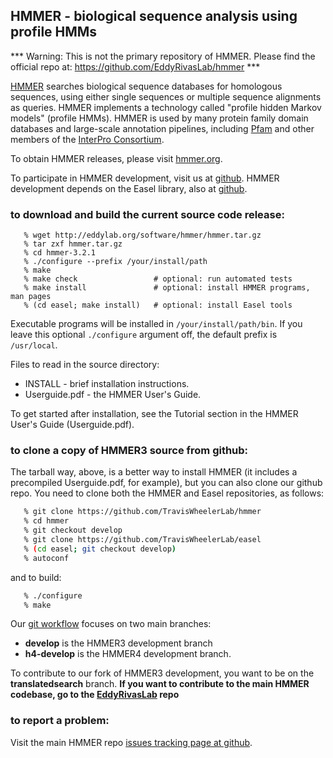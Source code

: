 ## HMMER - biological sequence analysis using profile HMMs

*** Warning:  This is not the primary repository of HMMER. Please find the official repo at: https://github.com/EddyRivasLab/hmmer ***

[HMMER](http://hmmer.org) searches biological sequence databases for
homologous sequences, using either single sequences or multiple
sequence alignments as queries. HMMER implements a technology called
"profile hidden Markov models" (profile HMMs). HMMER is used by many
protein family domain databases and large-scale annotation pipelines,
including [Pfam](http://pfam.xfam.org) and other members of the
[InterPro Consortium](http://www.ebi.ac.uk/interpro/).

To obtain HMMER releases, please visit [hmmer.org](http://hmmer.org).

To participate in HMMER development, visit us at
[github](https://github.com/EddyRivasLab/hmmer).  HMMER development
depends on the Easel library, also at
[github](https://github.com/EddyRivasLab/easel).


### to download and build the current source code release:

```
   % wget http://eddylab.org/software/hmmer/hmmer.tar.gz
   % tar zxf hmmer.tar.gz
   % cd hmmer-3.2.1
   % ./configure --prefix /your/install/path
   % make
   % make check                 # optional: run automated tests
   % make install               # optional: install HMMER programs, man pages
   % (cd easel; make install)   # optional: install Easel tools
``` 

Executable programs will be installed in `/your/install/path/bin`. If
you leave this optional `./configure` argument off, the default prefix
is `/usr/local`.

Files to read in the source directory:

   * INSTALL - brief installation instructions.
   * Userguide.pdf - the HMMER User's Guide.
 
To get started after installation, see the Tutorial section in the
HMMER User's Guide (Userguide.pdf).



### to clone a copy of HMMER3 source from github:

The tarball way, above, is a better way to install HMMER (it includes
a precompiled Userguide.pdf, for example), but you can also clone our
github repo. You need to clone both the HMMER and Easel repositories,
as follows:


```bash
   % git clone https://github.com/TravisWheelerLab/hmmer 
   % cd hmmer
   % git checkout develop
   % git clone https://github.com/TravisWheelerLab/easel
   % (cd easel; git checkout develop)
   % autoconf
```

and to build:

```bash
   % ./configure
   % make
```

Our [git workflow](https://github.com/TravisWheelerLab/hmmer/wiki/Git-workflow)
focuses on two main branches:

 * **develop** is the HMMER3 development branch
 * **h4-develop** is the HMMER4 development branch.

To contribute to our fork of HMMER3 development, you want to be on the **translatedsearch**
branch. **If you want to contribute to the main HMMER codebase, go to the
[EddyRivasLab](https://github.com/EddyRivasLab) repo**


### to report a problem:

Visit the main HMMER repo
[issues tracking page at github](https://github.com/EddyRivasLab/hmmer/issues).

